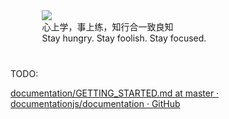 <div style="width: 80%; margin: 5rem auto 2.5rem">
  <img src="https://cdn.jsdelivr.net/gh/lins403/assetsSpace/vuepress/img/Klose.jpg"
    class="animate__animated animate__rotateIn animate__slow"
  >
  <div class="index-motto-yangming animate__animated animate__heartBeat animate__slower">心上学，事上练，知行合一致良知</div>
  <div class="index-motto-jobs animate__animated animate__heartBeat animate__slower">Stay hungry. Stay foolish. Stay focused.</div>
</div>

TODO: 

[documentation/GETTING_STARTED.md at master · documentationjs/documentation · GitHub](https://github.com/documentationjs/documentation/blob/master/docs/GETTING_STARTED.md)
